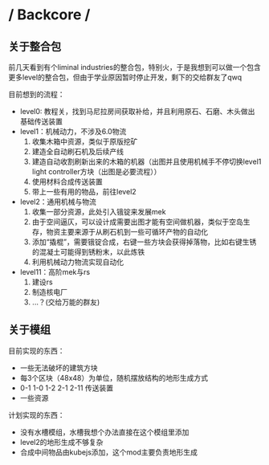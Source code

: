 # / Backcore /

## 关于整合包
前几天看到有个liminal industries的整合包，特别火，于是我想到可以做一个包含更多level的整合包，但由于学业原因暂时停止开发，剩下的交给群友了qwq

目前想到的流程：
- level0: 教程关，找到马尼拉房间获取补给，并且利用原石、石磨、木头做出基础传送装置
- level1：机械动力，不涉及6.0物流
  1. 收集木箱中资源，类似于原版挖矿
  2. 建造全自动刷石机及后续产线
  3. 建造自动收割刷新出来的木箱的机器（出图并且使用机械手不停切换level1 light controller方块（出图是必要流程））
  4. 使用材料合成传送装置
  5. 带上一些有用的物品，前往level2
- level2：通用机械与物流
  1. 收集一部分资源，此处引入锇锭来发展mek
  2. 由于空间逼仄，可以设计成需要出图才能有空间做机器，类似于空岛生存，物资主要来源于从刷石机到一些可循环产物的自动化
  3. 添加“撬棍”，需要锇锭合成，右键一些方块会获得掉落物，比如右键生锈的混凝土可能得到锈粉末，以此炼铁
  4. 利用机械动力物流实现自动化
- level11：高阶mek与rs
  1. 建设rs
  2. 制造核电厂
  3. ...？(交给万能的群友)

## 关于模组
目前实现的东西：
- 一些无法破坏的建筑方块
- 每3个区块（48x48）为单位，随机摆放结构的地形生成方式
- 0-1 1-0 1-2 2-1 2-11 传送装置
- 一些资源

计划实现的东西：
- 没有水槽模组，水槽我想个办法直接在这个模组里添加
- level2的地形生成不够复杂
- 合成中间物品由kubejs添加，这个mod主要负责地形生成